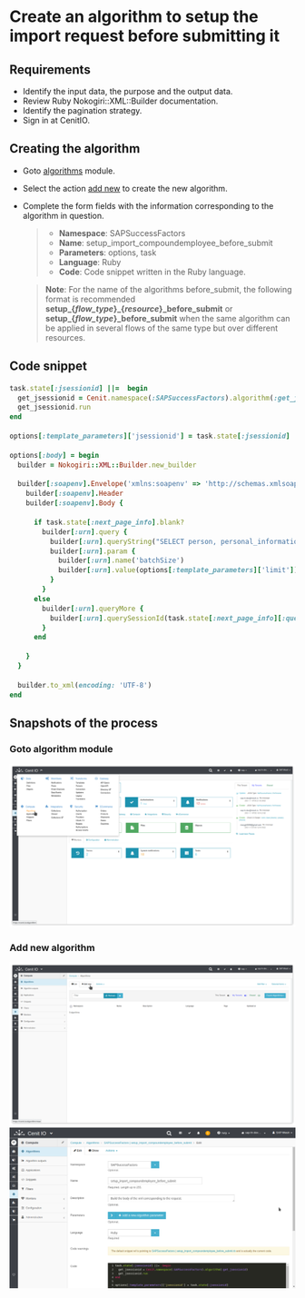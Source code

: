 # Create an algorithm to setup the import request before submitting it

## Requirements

* Identify the input data, the purpose and the output data.[<i class="fa fa-external-link" aria-hidden="true"></i>](https://cenit-io.github.io/docs/#/algorithms?id=algorithm39s-attributes)
* Review Ruby Nokogiri::XML::Builder documentation.[<i class="fa fa-external-link" aria-hidden="true"></i>](https://www.rubydoc.info/github/sparklemotion/nokogiri/Nokogiri/XML/Builder)
* Identify the pagination strategy.[<i class="fa fa-external-link" aria-hidden="true"></i>](https://help.sap.com/viewer/d599f15995d348a1b45ba5603e2aba9b/2111/en-US/5c8bca0af1654b05a83193b2922dcee2.html)
* Sign in at CenitIO.[<i class="fa fa-external-link" aria-hidden="true"></i>](https://cenit.io/users/sign_in)

## Creating the algorithm

* Goto [algorithms](https://cenit.io/algorithm) module.
* Select the action [add new](https://cenit.io/algorithm/new) to create the new algorithm.
* Complete the form fields with the information corresponding to the algorithm in question.

    >- **Namespace**: SAPSuccessFactors
    >- **Name**: setup_import_compoundemployee_before_submit
    >- **Parameters**: options, task
    >- **Language**: Ruby
    >- **Code**: Code snippet written in the Ruby language.

    > **Note**: For the name of the algorithms before_submit, the following format is recommended **setup_{*flow_type*}_{*resource*}_before_submit** or **setup_{*flow_type*}_before_submit** when the same algorithm can be applied in several flows of the same type but over different resources.

## Code snippet

```ruby
task.state[:jsessionid] ||=  begin
  get_jsessionid = Cenit.namespace(:SAPSuccessFactors).algorithm(:get_jsessionid)
  get_jsessionid.run
end

options[:template_parameters]['jsessionid'] = task.state[:jsessionid]

options[:body] = begin
  builder = Nokogiri::XML::Builder.new_builder

  builder[:soapenv].Envelope('xmlns:soapenv' => 'http://schemas.xmlsoap.org/soap/envelope/', 'xmlns:urn' => 'urn:sfobject.sfapi.successfactors.com') {
    builder[:soapenv].Header
    builder[:soapenv].Body {

      if task.state[:next_page_info].blank?
        builder[:urn].query {
          builder[:urn].queryString("SELECT person, personal_information FROM CompoundEmployee")
          builder[:urn].param {
            builder[:urn].name('batchSize')
            builder[:urn].value(options[:template_parameters]['limit'])
          }
        }
      else
        builder[:urn].queryMore {
          builder[:urn].querySessionId(task.state[:next_page_info][:query_session_id])
        }
      end

    }
  }

  builder.to_xml(encoding: 'UTF-8')
end
```

## Snapshots of the process

### Goto algorithm module

   ![](../assets/snapshots/common-algs/snapshots-001.png)
    
### Add new algorithm

   ![](../assets/snapshots/common-algs/snapshots-002.png)
   ![](../assets/snapshots/sap-sf-algs/snapshots-007.png)
